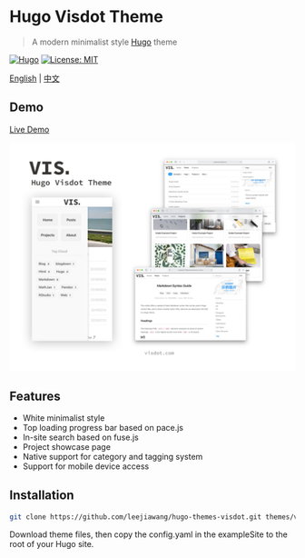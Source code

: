 # Hugo Visdot Theme

> A modern minimalist style [Hugo](https://gohugo.io) theme

[![Hugo](https://img.shields.io/badge/hugo-0.78-blue.svg)](https://gohugo.io)
[![License: MIT](https://img.shields.io/badge/License-MIT-blue.svg)](LICENSE)

[English](README_EN.md) | [中文](README.md)

## Demo

[Live Demo](https://visdot.com)

![screenshot](HugoVisdotTheme.jpg)

## Features

- White minimalist style
- Top loading progress bar based on pace.js
- In-site search based on fuse.js
- Project showcase page
- Native support for category and tagging system
- Support for mobile device access

## Installation

```sh
git clone https://github.com/leejiawang/hugo-themes-visdot.git themes/vd
```
Download theme files, then copy the config.yaml in the exampleSite to the root of your Hugo site.

